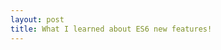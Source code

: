 ```yaml
---
layout: post
title: What I learned about ES6 new features!
---
```

<!-- 
Next you can update your site name, avatar and other options using the _config.yml file in the root of your repository (shown below).


-->
